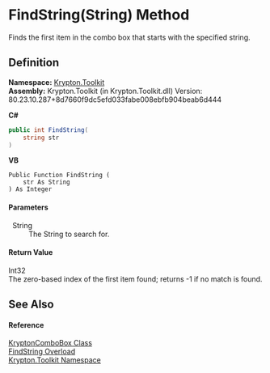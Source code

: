# FindString(String) Method


Finds the first item in the combo box that starts with the specified string.



## Definition
**Namespace:** <a href="79d2eac2-21f4-54ff-7552-b20c33c30600.md">Krypton.Toolkit</a>  
**Assembly:** Krypton.Toolkit (in Krypton.Toolkit.dll) Version: 80.23.10.287+8d7660f9dc5efd033fabe008ebfb904beab6d444

**C#**
``` C#
public int FindString(
	string str
)
```
**VB**
``` VB
Public Function FindString ( 
	str As String
) As Integer
```



#### Parameters
<dl><dt>  String</dt><dd>The String to search for.</dd></dl>

#### Return Value
Int32  
The zero-based index of the first item found; returns -1 if no match is found.

## See Also


#### Reference
<a href="6e3c34ba-a54b-38d7-c887-9815158b827f.md">KryptonComboBox Class</a>  
<a href="d66cb3dd-0fd4-5c7b-fe25-324190ba079c.md">FindString Overload</a>  
<a href="79d2eac2-21f4-54ff-7552-b20c33c30600.md">Krypton.Toolkit Namespace</a>  
